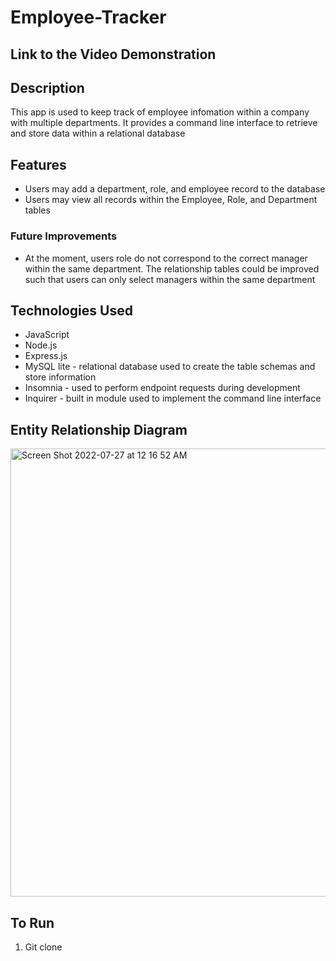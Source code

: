 # Employee-Tracker

## Link to the Video Demonstration

## Description
This app is used to keep track of employee infomation within a company with multiple departments. It provides a command line interface to retrieve and store data within a relational database

## Features
- Users may add a department, role, and employee record to the database
- Users may view all records within the Employee, Role, and Department tables

### Future Improvements
- At the moment, users role do not correspond to the correct manager within the same department. The relationship tables could be improved such that users can only select managers within the same department

## Technologies Used
- JavaScript
- Node.js
- Express.js
- MySQL lite - relational database used to create the table schemas and store information
- Insomnia - used to perform endpoint requests during development
- Inquirer - built in module used to implement the command line interface

## Entity Relationship Diagram
<img width="717" alt="Screen Shot 2022-07-27 at 12 16 52 AM" src="https://user-images.githubusercontent.com/101683611/181161001-5924bff0-f73f-49d0-acdb-845c0070f0f4.png">

## To Run
1. Git clone 

